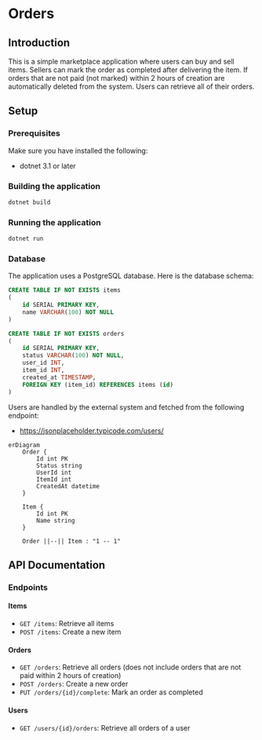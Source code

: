 # Orders

## Introduction

This is a simple marketplace application where users can buy and sell items. Sellers can mark the order as completed after delivering the item. If orders that are not paid (not marked) within 2 hours of creation are automatically deleted from the system. Users can retrieve all of their orders.

## Setup

### Prerequisites

Make sure you have installed the following:

- dotnet 3.1 or later

### Building the application

```bash
dotnet build
```

### Running the application

```bash
dotnet run
```

### Database

The application uses a PostgreSQL database. Here is the database schema:

```sql
CREATE TABLE IF NOT EXISTS items
(
    id SERIAL PRIMARY KEY,
    name VARCHAR(100) NOT NULL
)

CREATE TABLE IF NOT EXISTS orders
(
    id SERIAL PRIMARY KEY,
    status VARCHAR(100) NOT NULL,
    user_id INT,
    item_id INT,
    created_at TIMESTAMP,
    FOREIGN KEY (item_id) REFERENCES items (id)
)
```

Users are handled by the external system and fetched from the following endpoint:
- https://jsonplaceholder.typicode.com/users/

```mermaid
erDiagram
    Order {
        Id int PK
        Status string
        UserId int
        ItemId int
        CreatedAt datetime
    }

    Item {
        Id int PK
        Name string
    }

    Order ||--|| Item : "1 -- 1"
```

## API Documentation

### Endpoints

#### Items

- `GET /items`: Retrieve all items
- `POST /items`: Create a new item

#### Orders

- `GET /orders`: Retrieve all orders (does not include orders that are not paid within 2 hours of creation)
- `POST /orders`: Create a new order
- `PUT /orders/{id}/complete`: Mark an order as completed

#### Users

- `GET /users/{id}/orders`: Retrieve all orders of a user